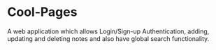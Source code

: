 # Cool-Pages
A web application which allows Login/Sign-up Authentication, adding, updating and deleting notes and also have global search functionality.

